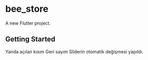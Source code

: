 # bee_store

A new Flutter project.

## Getting Started

Yanda açılan kısım
Geri sayım
Sliderin otomatik değişmesi
yapıldı.
